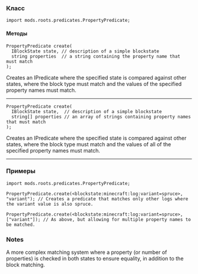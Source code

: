 
### Класс

```zenscript
import mods.roots.predicates.PropertyPredicate;
```

#### Методы

```zenscript
PropertyPredicate create(
  IBlockState state, // description of a simple blockstate
  string properties  // a string containing the property name that must match
);
```

Creates an IPredicate where the specified state is compared against other states, where the block type must match and the values of the specified property names must match.

---


```zenscript
PropertyPredicate create(
  IBlockState state,  // description of a simple blockstate
  string[] properties // an array of strings containing property names that must match
);
```

Creates an IPredicate where the specified state is compared against other states, where the block type must match and the values of all of the specified property names must match.

---


### Примеры

```zenscript
import mods.roots.predicates.PropertyPredicate;

PropertyPredicate.create(<blockstate:minecraft:log:variant=spruce>, "variant"); // Creates a predicate that matches only other logs where the variant value is also spruce.

PropertyPredicate.create(<blockstate:minecraft:log:variant=spruce>, ["variant"]); // As above, but allowing for multiple property names to be matched. 
```

### Notes

A more complex matching system where a property (or number of properties) is checked in both states to ensure equality, in addition to the block matching.
